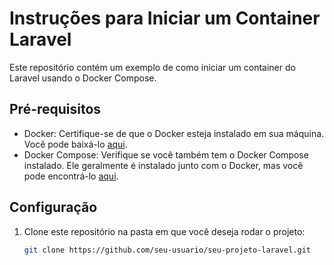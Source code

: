 # Instruções para Iniciar um Container Laravel

Este repositório contém um exemplo de como iniciar um container do Laravel usando o Docker Compose.

## Pré-requisitos

- Docker: Certifique-se de que o Docker esteja instalado em sua máquina. Você pode baixá-lo [aqui](https://www.docker.com/get-started).
- Docker Compose: Verifique se você também tem o Docker Compose instalado. Ele geralmente é instalado junto com o Docker, mas você pode encontrá-lo [aqui](https://docs.docker.com/compose/install/).

## Configuração

1. Clone este repositório na pasta em que você deseja rodar o projeto:

   ```bash
   git clone https://github.com/seu-usuario/seu-projeto-laravel.git
